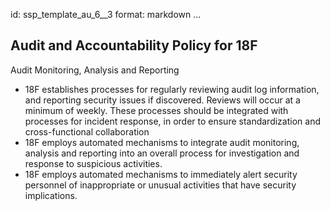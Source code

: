 id: ssp_template_au_6__3
format: markdown
...
## Audit and Accountability Policy for 18F

Audit Monitoring, Analysis and Reporting
 * 18F establishes processes for regularly reviewing audit log information, and
 reporting security issues if discovered. Reviews will occur at a minimum of
 weekly. These processes should be integrated with processes for incident response,
 in order to ensure standardization and cross-functional collaboration
 * 18F employs automated mechanisms to integrate audit monitoring, analysis and
 reporting into an overall process for investigation and response to suspicious
 activities.
 * 18F employs automated mechanisms to immediately alert security personnel of
 inappropriate or unusual activities that have security implications.
